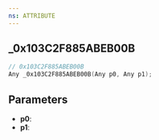 ```yaml
---
ns: ATTRIBUTE
---
```

## _0x103C2F885ABEB00B

```c
// 0x103C2F885ABEB00B
Any _0x103C2F885ABEB00B(Any p0, Any p1);
```

## Parameters
* **p0**:
* **p1**:
